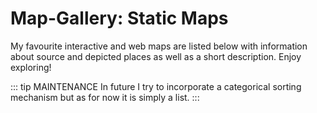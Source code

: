 # Map-Gallery: Static Maps
My favourite interactive and web maps are listed below with information about source and depicted places as well as a short description. Enjoy exploring!

::: tip MAINTENANCE 
In future I try to incorporate a categorical sorting mechanism but as for now it is simply a list. 
:::  

<galleryLayoutWM/>

<!--
https://www.morgenpost.de/interaktiv/

https://worldview.earthdata.nasa.gov/?v=-24.404381948047423,32.072420764526676,49.75430834840474,72.3447095227389&t=2017-08-25-T00%3A00%3A00Z&l=VIIRS_SNPP_CorrectedReflectance_TrueColor(hidden),MODIS_Aqua_CorrectedReflectance_TrueColor(hidden),MODIS_Terra_CorrectedReflectance_TrueColor,Reference_Labels(hidden),Reference_Features(hidden),Coastlines

https://pudding.cool/2018/10/city_3d/?utm_medium=website&utm_source=archdaily.com

https://www.ventusky.com/?p=6;12;1&l=radar
https://98mprice.gitlab.io/findanewvlogger/

https://www.arcanum.hu/en/mapire/

https://lebenshaltungskosten.info/en

https://endonyms.org/

https://labs.mapbox.com/bites/00267/

http://elasticterrain.xyz/#map-andes

https://www.srf.ch/news/wo-die-schweiz-waechst-und-wo-sie-schrumpft-2

https://localingual.com/

https://www.globalforestwatch.org/map

https://outrider.org/nuclear-weapons/interactive/bomb-blast/?airburst=true&bomb=3&lat=40.72&location=New%20York%2C%20New%20York%2010002%2C%20United%20States&long=-73.99

https://www.youtube.com/watch?v=h5RY3d_U03A

https://www.amapofthrones.com/

https://cocaineroutes.com/?fbclid=IwAR0AjKf-IUL62FeoGgWtZwc4R1A7i1dfMFFgLB6rkNAZzu7AZNtlqRbx-vw

https://www.nytimes.com/interactive/2014/11/04/upshot/senate-maps.html

https://www.vaguelyrudeplacesmap.com/

http://goodcitylife.org/smellymaps/index.php

https://amatelin.github.io/watercolor-travel-map/


## Map Stories

https://www.nationalgeographic.com/magazine/2018/06/the-journey-of-plastic-around-the-globe/?beta=true&utm_source=reddit.com

https://www.nationalgeographic.com/magazine/2018/03/bird-migration-interactive-maps/


## Games 
https://www.theguardian.com/cities/ng-interactive/2018/apr/27/quiz-map-world-city-soviet-cold-war-spy
-->